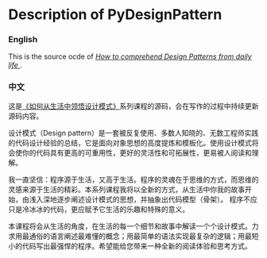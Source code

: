 # Description of PyDesignPattern

### English
This is the source ocde of [ *How to comprehend Design Patterns from daily life* ](http://gitbook.cn/gitchat/column/5a1c24de28554541fbc8f2e8).

### 中文
这是[《如何从生活中领悟设计模式》](http://gitbook.cn/gitchat/column/5a1c24de28554541fbc8f2e8)系列课程的源码，会在写作的过程中持续更新源码内容。

设计模式（Design pattern）是一套被反复使用、多数人知晓的、无数工程师实践的代码设计经验的总结，它是面向对象思想的高度提炼和模板化。使用设计模式将会使你的代码具有更高的可重用性，更好的灵活性和可拓展性，更易被人阅读和理解。

我一直坚信：程序源于生活，又高于生活。程序的灵魂在于思维的方式，而思维的灵感来源于生活的精彩。本系列课程我将以全新的方式，从生活中你我的故事开始，由浅入深地逐步阐述设计模式的思想，并抽象出代码模型（骨架）。 程序不应只是冷冰冰的代码，更应赋予它生活的乐趣和特殊的意义。

本课程将会从生活的角度，在生活的每一个细节和故事中解读一个个设计模式。力求用最通俗的语言阐述最难懂的概念；用最简单的语法实现最复杂的逻辑；用最短小的代码写出最强悍的程序。希望能给您带来一种全新的阅读体验和思考方式。
